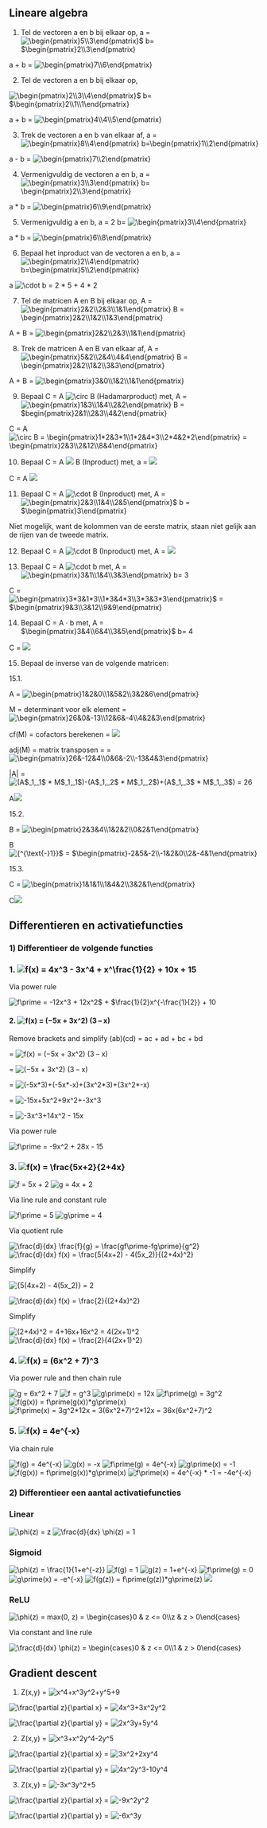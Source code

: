 ## Lineare algebra

1. Tel de vectoren a en b bij elkaar op,
a = <img src="https://i.upmath.me/svg/%5Cbegin%7Bpmatrix%7D5%5C%5C3%5Cend%7Bpmatrix%7D%24%20b%3D%20%24%5Cbegin%7Bpmatrix%7D2%5C%5C3%5Cend%7Bpmatrix%7D" alt="\begin{pmatrix}5\\3\end{pmatrix}$ b= $\begin{pmatrix}2\\3\end{pmatrix}" />

a + b = <img src="https://i.upmath.me/svg/%5Cbegin%7Bpmatrix%7D7%5C%5C6%5Cend%7Bpmatrix%7D" alt="\begin{pmatrix}7\\6\end{pmatrix}" />

2. Tel de vectoren a en b bij elkaar op,
<img src="https://i.upmath.me/svg/%5Cbegin%7Bpmatrix%7D2%5C%5C3%5C%5C4%5Cend%7Bpmatrix%7D%24%20b%3D%20%24%5Cbegin%7Bpmatrix%7D2%5C%5C1%5C%5C1%5Cend%7Bpmatrix%7D" alt="\begin{pmatrix}2\\3\\4\end{pmatrix}$ b= $\begin{pmatrix}2\\1\\1\end{pmatrix}" />

a + b = <img src="https://i.upmath.me/svg/%5Cbegin%7Bpmatrix%7D4%5C%5C4%5C%5C5%5Cend%7Bpmatrix%7D" alt="\begin{pmatrix}4\\4\\5\end{pmatrix}" />

3. Trek de vectoren a en b van elkaar af,
a = <img src="https://i.upmath.me/svg/%5Cbegin%7Bpmatrix%7D8%5C%5C4%5Cend%7Bpmatrix%7D%20%20b%3D%5Cbegin%7Bpmatrix%7D1%5C%5C2%5Cend%7Bpmatrix%7D" alt="\begin{pmatrix}8\\4\end{pmatrix}  b=\begin{pmatrix}1\\2\end{pmatrix}" />

a - b = <img src="https://i.upmath.me/svg/%5Cbegin%7Bpmatrix%7D7%5C%5C2%5Cend%7Bpmatrix%7D" alt="\begin{pmatrix}7\\2\end{pmatrix}" />

4. Vermenigvuldig de vectoren a en b,
a = <img src="https://i.upmath.me/svg/%5Cbegin%7Bpmatrix%7D3%5C%5C3%5Cend%7Bpmatrix%7D%20b%3D%20%5Cbegin%7Bpmatrix%7D2%5C%5C3%5Cend%7Bpmatrix%7D" alt="\begin{pmatrix}3\\3\end{pmatrix} b= \begin{pmatrix}2\\3\end{pmatrix}" />

a * b = <img src="https://i.upmath.me/svg/%5Cbegin%7Bpmatrix%7D6%5C%5C9%5Cend%7Bpmatrix%7D" alt="\begin{pmatrix}6\\9\end{pmatrix}" />

5. Vermenigvuldig a en b,
a = 2 b= <img src="https://i.upmath.me/svg/%5Cbegin%7Bpmatrix%7D3%5C%5C4%5Cend%7Bpmatrix%7D" alt="\begin{pmatrix}3\\4\end{pmatrix}" />

a * b = <img src="https://i.upmath.me/svg/%5Cbegin%7Bpmatrix%7D6%5C%5C8%5Cend%7Bpmatrix%7D" alt="\begin{pmatrix}6\\8\end{pmatrix}" />

6. Bepaal het inproduct van de vectoren a en b,
a = <img src="https://i.upmath.me/svg/%5Cbegin%7Bpmatrix%7D2%5C%5C4%5Cend%7Bpmatrix%7D%20%20b%3D%5Cbegin%7Bpmatrix%7D5%5C%5C2%5Cend%7Bpmatrix%7D" alt="\begin{pmatrix}2\\4\end{pmatrix}  b=\begin{pmatrix}5\\2\end{pmatrix}" />

a <img src="https://i.upmath.me/svg/%5Ccdot" alt="\cdot" /> b = 2 * 5 + 4 * 2

7. Tel de matricen A en B bij elkaar op,
A = <img src="https://i.upmath.me/svg/%5Cbegin%7Bpmatrix%7D2%262%5C%5C2%263%5C%5C1%261%5Cend%7Bpmatrix%7D%20B%20%3D%20%5Cbegin%7Bpmatrix%7D2%262%5C%5C1%262%5C%5C1%263%5Cend%7Bpmatrix%7D" alt="\begin{pmatrix}2&amp;2\\2&amp;3\\1&amp;1\end{pmatrix} B = \begin{pmatrix}2&amp;2\\1&amp;2\\1&amp;3\end{pmatrix}" />

A + B = <img src="https://i.upmath.me/svg/%5Cbegin%7Bpmatrix%7D2%262%5C%5C2%263%5C%5C1%261%5Cend%7Bpmatrix%7D" alt="\begin{pmatrix}2&amp;2\\2&amp;3\\1&amp;1\end{pmatrix}" />

8. Trek de matricen A en B van elkaar af,
A = <img src="https://i.upmath.me/svg/%5Cbegin%7Bpmatrix%7D5%262%5C%5C2%264%5C%5C4%264%5Cend%7Bpmatrix%7D%20B%20%3D%20%5Cbegin%7Bpmatrix%7D2%262%5C%5C1%262%5C%5C3%263%5Cend%7Bpmatrix%7D" alt="\begin{pmatrix}5&amp;2\\2&amp;4\\4&amp;4\end{pmatrix} B = \begin{pmatrix}2&amp;2\\1&amp;2\\3&amp;3\end{pmatrix}" />

A + B = <img src="https://i.upmath.me/svg/%5Cbegin%7Bpmatrix%7D3%260%5C%5C1%262%5C%5C1%261%5Cend%7Bpmatrix%7D" alt="\begin{pmatrix}3&amp;0\\1&amp;2\\1&amp;1\end{pmatrix}" />


9. Bepaal C = A <img src="https://i.upmath.me/svg/%5Ccirc" alt="\circ" /> B (Hadamarproduct) met,
A = <img src="https://i.upmath.me/svg/%5Cbegin%7Bpmatrix%7D1%263%5C%5C1%264%5C%5C2%262%5Cend%7Bpmatrix%7D%20B%20%3D%20%24begin%7Bpmatrix%7D2%261%5C%5C2%263%5C%5C4%262%5Cend%7Bpmatrix%7D" alt="\begin{pmatrix}1&amp;3\\1&amp;4\\2&amp;2\end{pmatrix} B = $begin{pmatrix}2&amp;1\\2&amp;3\\4&amp;2\end{pmatrix}" />

C = A <img src="https://i.upmath.me/svg/%5Ccirc%20B%20%3D%20%5Cbegin%7Bpmatrix%7D1*2%263*1%5C%5C1*2%264*3%5C%5C2*4%262*2%5Cend%7Bpmatrix%7D%20%3D%20%5Cbegin%7Bpmatrix%7D2%263%5C%5C2%2612%5C%5C8%264%5Cend%7Bpmatrix%7D" alt="\circ B = \begin{pmatrix}1*2&amp;3*1\\1*2&amp;4*3\\2*4&amp;2*2\end{pmatrix} = \begin{pmatrix}2&amp;3\\2&amp;12\\8&amp;4\end{pmatrix}" />

10. Bepaal C = A <img src="https://i.upmath.me/svg/%5Ccdot"/> B (Inproduct) met,
a = <img src="https://i.upmath.me/svg/%5Cbegin%7Bpmatrix%7D1%263%5C%5C1%266%5C%5C5%265%5Cend%7Bpmatrix%7D%20b%3D%5Cbegin%7Bpmatrix%7D1%262%5C%5C4%263%5Cend%7Bpmatrix%7D"/>

C = A <img src="https://i.upmath.me/svg/%5Ccdot%24%20B%20%3D%20%5Cbegin%7Bpmatrix%7D1*1%2B3*4%261*2%2B3*3%5C%5C1*1%2B6*4%261*2%2B6*3%5C%5C5*1%2B5*4%265*2%2B5*3%5Cend%7Bpmatrix%7D%0A%3D%20%5Cbegin%7Bpmatrix%7D13%2611%5C%5C25%2620%5C%5C25%2625%5Cend%7Bpmatrix%7D"/>

11. Bepaal C = A <img src="https://i.upmath.me/svg/%5Ccdot" alt="\cdot" /> B (Inproduct) met,
A = <img src="https://i.upmath.me/svg/%5Cbegin%7Bpmatrix%7D2%263%5C%5C1%264%5C%5C2%265%5Cend%7Bpmatrix%7D%24%20b%20%3D%20%24%5Cbegin%7Bpmatrix%7D3%5Cend%7Bpmatrix%7D" alt="\begin{pmatrix}2&amp;3\\1&amp;4\\2&amp;5\end{pmatrix}$ b = $\begin{pmatrix}3\end{pmatrix}" />

Niet mogelijk, want de kolommen van de eerste matrix, staan niet gelijk aan de rijen van de tweede matrix.

12. Bepaal C = A <img src="https://i.upmath.me/svg/%5Ccdot" alt="\cdot" /> B (Inproduct) met,
A = <img src="https://i.upmath.me/svg/%5Cbegin%7Bpmatrix%7D3%263%5C%5C3%265%5C%5C4%265%5Cend%7Bpmatrix%7D%20B%20%3D%20%5Cbegin%7Bpmatrix%7D3%262%5C%5C6%263%5Cend%7Bpmatrix%7D"/>

13. Bepaal C = A <img src="https://i.upmath.me/svg/%5Ccdot" alt="\cdot" /> b met,
A = <img src="https://i.upmath.me/svg/%5Cbegin%7Bpmatrix%7D3%261%5C%5C1%264%5C%5C3%263%5Cend%7Bpmatrix%7D" alt="\begin{pmatrix}3&amp;1\\1&amp;4\\3&amp;3\end{pmatrix}" /> b= 3

C = <img src="https://i.upmath.me/svg/%5Cbegin%7Bpmatrix%7D3*3%261*3%5C%5C1*3%264*3%5C%5C3*3%263*3%5Cend%7Bpmatrix%7D%24%20%3D%20%24%5Cbegin%7Bpmatrix%7D9%263%5C%5C3%2612%5C%5C9%269%5Cend%7Bpmatrix%7D" alt="\begin{pmatrix}3*3&amp;1*3\\1*3&amp;4*3\\3*3&amp;3*3\end{pmatrix}$ = $\begin{pmatrix}9&amp;3\\3&amp;12\\9&amp;9\end{pmatrix}" />

14. Bepaal C = A $\cdot$ b met,
A = $\begin{pmatrix}3&4\\6&4\\3&5\end{pmatrix}$ b= 4

C = <img src="https://i.upmath.me/svg/%5Cbegin%7Bpmatrix%7D3*4%264*4%5C%5C6*4%264*4%5C%5C3*4%265*4%5Cend%7Bpmatrix%7D%24%20%3D%20%24%5Cbegin%7Bpmatrix%7D12%2616%5C%5C24%2616%5C%5C12%2620%5Cend%7Bpmatrix%7D"/>

15. Bepaal de inverse van de volgende matricen:


15.1.

A = <img src="https://i.upmath.me/svg/%5Cbegin%7Bpmatrix%7D1%262%260%5C%5C1%265%262%5C%5C3%262%266%5Cend%7Bpmatrix%7D" alt="\begin{pmatrix}1&amp;2&amp;0\\1&amp;5&amp;2\\3&amp;2&amp;6\end{pmatrix}" />


M = determinant voor elk element = <img src="https://i.upmath.me/svg/%5Cbegin%7Bpmatrix%7D26%260%26-13%5C%5C12%266%26-4%5C%5C4%262%263%5Cend%7Bpmatrix%7D" alt="\begin{pmatrix}26&amp;0&amp;-13\\12&amp;6&amp;-4\\4&amp;2&amp;3\end{pmatrix}" />

cf(M) = cofactors berekenen = <img src="https://i.upmath.me/svg/%5Cbegin%7Bpmatrix%7D26%260%26-13%5C%5C12%266%26-4%5C%5C4%262%263%5Cend%7Bpmatrix%7D%24%20%24%5Crightarrow%24%0A%24%5Cbegin%7Bpmatrix%7D%2B%26-%26%2B%5C%5C-%26%2B%26-%5C%5C%2B%26-%26%2B%5Cend%7Bpmatrix%7D%24%20%24%5Crightarrow%24%0A%24%5Cbegin%7Bpmatrix%7D26%260%26-13%5C%5C-12%266%264%5C%5C4%26-2%263%5Cend%7Bpmatrix%7D"/>

adj(M) = matrix transposen = = <img src="https://i.upmath.me/svg/%5Cbegin%7Bpmatrix%7D26%26-12%264%5C%5C0%266%26-2%5C%5C-13%264%263%5Cend%7Bpmatrix%7D" alt="\begin{pmatrix}26&amp;-12&amp;4\\0&amp;6&amp;-2\\-13&amp;4&amp;3\end{pmatrix}" />

|A| = <img src="https://i.upmath.me/svg/(A%24_1%2C_1%24%20*%20M%24_1%2C_1%24)-(A%24_1%2C_2%24%20*%20M%24_1%2C_2%24)%2B(A%24_1%2C_3%24%20*%20M%24_1%2C_3%24)%20%3D%2026" alt="(A$_1,_1$ * M$_1,_1$)-(A$_1,_2$ * M$_1,_2$)+(A$_1,_3$ * M$_1,_3$) = 26" />

A<img src="https://i.upmath.me/svg/%7B%5E%7B%5Ctext%7B-%7D1%7D%7D%24%20%3D%20%24%5Cfrac%7B1%7D%7B%7CA%7C%7D%24%20adj(M)%20%3D%20%24%5Cfrac%7B1%7D%7B26%7D%24%20%24%5Cbegin%7Bpmatrix%7D26%26-12%264%5C%5C0%266%26-2%5C%5C-13%264%263%5Cend%7Bpmatrix%7D%24%0A%3D%20%24%5Cbegin%7Bpmatrix%7D1%26-%5Cfrac%7B6%7D%7B13%7D%26%5Cfrac%7B2%7D%7B13%7D%0A%5C%5C0%26%5Cfrac%7B3%7D%7B13%7D%26-%5Cfrac%7B1%7D%7B13%7D%0A%5C%5C-%5Cfrac%7B1%7D%7B2%7D%26%5Cfrac%7B2%7D%7B13%7D%26%5Cfrac%7B3%7D%7B26%7D%5Cend%7Bpmatrix%7D" />

15.2.

B = <img src="https://i.upmath.me/svg/%5Cbegin%7Bpmatrix%7D2%263%264%5C%5C1%262%262%5C%5C0%262%261%5Cend%7Bpmatrix%7D" alt="\begin{pmatrix}2&amp;3&amp;4\\1&amp;2&amp;2\\0&amp;2&amp;1\end{pmatrix}" />

B<img src="https://i.upmath.me/svg/%7B%5E%7B%5Ctext%7B-%7D1%7D%7D%24%20%3D%20%24%5Cbegin%7Bpmatrix%7D-2%265%26-2%5C%5C-1%262%260%5C%5C2%26-4%261%5Cend%7Bpmatrix%7D" alt="{^{\text{-}1}}$ = $\begin{pmatrix}-2&amp;5&amp;-2\\-1&amp;2&amp;0\\2&amp;-4&amp;1\end{pmatrix}" />

15.3.

C = <img src="https://i.upmath.me/svg/%5Cbegin%7Bpmatrix%7D1%261%261%5C%5C1%264%262%5C%5C3%262%261%5Cend%7Bpmatrix%7D" alt="\begin{pmatrix}1&amp;1&amp;1\\1&amp;4&amp;2\\3&amp;2&amp;1\end{pmatrix}" />

C<img src="https://i.upmath.me/svg/%7B%5E%7B%5Ctext%7B-%7D1%7D%7D%24%20%3D%20%24%5Cbegin%7Bpmatrix%7D0%26-%5Cfrac%7B1%7D%7B5%7D%26%5Cfrac%7B2%7D%7B5%7D%0A%5C%5C-1%26%5Cfrac%7B2%7D%7B5%7D%26%5Cfrac%7B1%7D%7B5%7D%0A%5C%5C2%26-%5Cfrac%7B1%7D%7B5%7D%26-%5Cfrac%7B3%7D%7B5%7D%5Cend%7Bpmatrix%7D"/>


## Differentieren en activatiefuncties
### 1) Differentieer de volgende functies

### 1. <img src="https://i.upmath.me/svg/f(x)%20%3D%204x%5E3%20-%203x%5E4%20%2B%20x%5E%5Cfrac%7B1%7D%7B2%7D%20%2B%2010x%20%2B%2015" alt="f(x) = 4x^3 - 3x^4 + x^\frac{1}{2} + 10x + 15" />

Via power rule

<img src="https://i.upmath.me/svg/f%5Cprime%20%3D%20-12x%5E3%20%2B%2012x%5E2%24%20%2B%20%24%5Cfrac%7B1%7D%7B2%7Dx%5E%7B-%5Cfrac%7B1%7D%7B2%7D%7D%20%2B%2010" alt="f\prime = -12x^3 + 12x^2$ + $\frac{1}{2}x^{-\frac{1}{2}} + 10" />

#### 2. <img src="https://i.upmath.me/svg/f(x)%20%3D%20(%E2%88%925x%20%2B%203x%5E2)%20(3%20%E2%80%93%20x)" alt="f(x) = (−5x + 3x^2) (3 – x)" />

Remove brackets and simplify
(ab)(cd) = ac + ad + bc + bd

= <img src="https://i.upmath.me/svg/f(x)%20%3D%20(%E2%88%925x%20%2B%203x%5E2)%20(3%20%E2%80%93%20x)" alt="f(x) = (−5x + 3x^2) (3 – x)" />

= <img src="https://i.upmath.me/svg/(%E2%88%925x%20%2B%203x%5E2)%20(3%20%E2%80%93%20x)" alt="(−5x + 3x^2) (3 – x)" />

= <img src="https://i.upmath.me/svg/(-5x*3)%2B(-5x*-x)%2B(3x%5E2*3)%2B(3x%5E2*-x)" alt="(-5x*3)+(-5x*-x)+(3x^2*3)+(3x^2*-x)" />

= <img src="https://i.upmath.me/svg/-15x%2B5x%5E2%2B9x%5E2%2B-3x%5E3" alt="-15x+5x^2+9x^2+-3x^3" />

= <img src="https://i.upmath.me/svg/-3x%5E3%2B14x%5E2%20-%2015x" alt="-3x^3+14x^2 - 15x" />

Via power rule

<img src="https://i.upmath.me/svg/f%5Cprime%20%3D%20-9x%5E2%20%2B%2028x%20-%2015" alt="f\prime = -9x^2 + 28x - 15" />


### 3. <img src="https://i.upmath.me/svg/f(x)%20%3D%20%5Cfrac%7B5x%2B2%7D%7B2%2B4x%7D" alt="f(x) = \frac{5x+2}{2+4x}" />

<img src="https://i.upmath.me/svg/f%20%3D%205x%20%2B%202" alt="f = 5x + 2" />

<img src="https://i.upmath.me/svg/g%20%3D%204x%20%2B%202" alt="g = 4x + 2" />

Via line rule and constant rule

<img src="https://i.upmath.me/svg/f%5Cprime%20%3D%205" alt="f\prime = 5" />

<img src="https://i.upmath.me/svg/g%5Cprime%20%3D%204" alt="g\prime = 4" />

Via quotient rule

<img src="https://i.upmath.me/svg/%5Cfrac%7Bd%7D%7Bdx%7D%20%5Cfrac%7Bf%7D%7Bg%7D%20%3D%20%5Cfrac%7Bgf%5Cprime-fg%5Cprime%7D%7Bg%5E2%7D" alt="\frac{d}{dx} \frac{f}{g} = \frac{gf\prime-fg\prime}{g^2}" />

<img src="https://i.upmath.me/svg/%5Cfrac%7Bd%7D%7Bdx%7D%20f(x)%20%3D%20%5Cfrac%7B5(4x%2B2)%20-%204(5x_2)%7D%7B(2%2B4x)%5E2%7D" alt="\frac{d}{dx} f(x) = \frac{5(4x+2) - 4(5x_2)}{(2+4x)^2}" />

Simplify

<img src="https://i.upmath.me/svg/%7B5(4x%2B2)%20-%204(5x_2)%7D" alt="{5(4x+2) - 4(5x_2)}" /> = 2

<img src="https://i.upmath.me/svg/%5Cfrac%7Bd%7D%7Bdx%7D%20f(x)%20%3D%20%5Cfrac%7B2%7D%7B(2%2B4x)%5E2%7D" alt="\frac{d}{dx} f(x) = \frac{2}{(2+4x)^2}" />

Simplify

<img src="https://i.upmath.me/svg/(2%2B4x)%5E2%20%3D%204%2B16x%2B16x%5E2%20%3D%204(2x%2B1)%5E2" alt="(2+4x)^2 = 4+16x+16x^2 = 4(2x+1)^2" />

<img src="https://i.upmath.me/svg/%5Cfrac%7Bd%7D%7Bdx%7D%20f(x)%20%3D%20%5Cfrac%7B2%7D%7B4(2x%2B1)%5E2%7D" alt="\frac{d}{dx} f(x) = \frac{2}{4(2x+1)^2}" />


### 4. <img src="https://i.upmath.me/svg/f(x)%20%3D%20(6x%5E2%20%2B%207)%5E3" alt="f(x) = (6x^2 + 7)^3" />

Via power rule and then chain rule

<img src="https://i.upmath.me/svg/g%20%3D%206x%5E2%20%2B%207" alt="g = 6x^2 + 7" />

<img src="https://i.upmath.me/svg/f%20%3D%20g%5E3" alt="f = g^3" />

<img src="https://i.upmath.me/svg/g%5Cprime(x)%20%3D%2012x" alt="g\prime(x) = 12x" />

<img src="https://i.upmath.me/svg/f%5Cprime(g)%20%3D%203g%5E2" alt="f\prime(g) = 3g^2" />


<img src="https://i.upmath.me/svg/f(g(x))%20%3D%20f%5Cprime(g(x))*g%5Cprime(x)" alt="f(g(x)) = f\prime(g(x))*g\prime(x)" />

<img src="https://i.upmath.me/svg/f%5Cprime(x)%20%3D%203g%5E2*12x%20%3D%203(6x%5E2%2B7)%5E2*12x%20%3D%2036x(6x%5E2%2B7)%5E2" alt="f\prime(x) = 3g^2*12x = 3(6x^2+7)^2*12x = 36x(6x^2+7)^2" />

### 5. <img src="https://i.upmath.me/svg/f(x)%20%3D%204e%5E%7B-x%7D" alt="f(x) = 4e^{-x}" />

Via chain rule

<img src="https://i.upmath.me/svg/f(g)%20%3D%204e%5E%7B-x%7D" alt="f(g) = 4e^{-x}" />

<img src="https://i.upmath.me/svg/g(x)%20%3D%20-x" alt="g(x) = -x" />

<img src="https://i.upmath.me/svg/f%5Cprime(g)%20%3D%204e%5E%7B-x%7D" alt="f\prime(g) = 4e^{-x}" />

<img src="https://i.upmath.me/svg/g%5Cprime(x)%20%3D%20-1" alt="g\prime(x) = -1" />

<img src="https://i.upmath.me/svg/f(g(x))%20%3D%20f%5Cprime(g(x))*g%5Cprime(x)" alt="f(g(x)) = f\prime(g(x))*g\prime(x)" />

<img src="https://i.upmath.me/svg/f%5Cprime(x)%20%3D%204e%5E%7B-x%7D%20*%20-1%20%3D%20-4e%5E%7B-x%7D" alt="f\prime(x) = 4e^{-x} * -1 = -4e^{-x}" />

### 2) Differentieer een aantal activatiefuncties

### Linear

<img src="https://i.upmath.me/svg/%5Cphi(z)%20%3D%20z" alt="\phi(z) = z" />

<img src="https://i.upmath.me/svg/%5Cfrac%7Bd%7D%7Bdx%7D%20%5Cphi(z)%20%3D%201" alt="\frac{d}{dx} \phi(z) = 1" />

### Sigmoid

<img src="https://i.upmath.me/svg/%5Cphi(z)%20%3D%20%5Cfrac%7B1%7D%7B1%2Be%5E%7B-z%7D%7D" alt="\phi(z) = \frac{1}{1+e^{-z}}" />

<img src="https://i.upmath.me/svg/f(g)%20%3D%201" alt="f(g) = 1" />

<img src="https://i.upmath.me/svg/g(z)%20%3D%201%2Be%5E%7B-x%7D" alt="g(z) = 1+e^{-x}" />

<img src="https://i.upmath.me/svg/f%5Cprime(g)%20%3D%200" alt="f\prime(g) = 0" />

<img src="https://i.upmath.me/svg/g%5Cprime(x)%20%3D%20-e%5E%7B-x%7D" alt="g\prime(x) = -e^{-x}" />

<img src="https://i.upmath.me/svg/f(g(z))%20%3D%20f%5Cprime(g(z))*g%5Cprime(z)" alt="f(g(z)) = f\prime(g(z))*g\prime(z)" />

<img src="https://i.upmath.me/svg/%5Cfrac%7Bd%7D%7Bdx%7D%20%5Cphi(z)%20%3D%20%5Cfrac%7B(0*1%2B1%2Be%5E%7B-x%7D)-(1*-e%5E%7B-x%7D)%7D%7B(1%2Be%5E%7B-x%7D)%5E2%7D%20%0A%5Cfrac%7Be%5E%7B-x%7D%7D%7B(1%2Be%5E%7B-x%7D)%5E2%7D"/>

### ReLU

<img src="https://i.upmath.me/svg/%5Cphi(z)%20%3D%20max(0%2C%20z)%20%3D%20%5Cbegin%7Bcases%7D0%20%26%20z%20%3C%3D%200%5C%5Cz%20%26%20z%20%3E%200%5Cend%7Bcases%7D" alt="\phi(z) = max(0, z) = \begin{cases}0 &amp; z &lt;= 0\\z &amp; z &gt; 0\end{cases}" />

Via constant and line rule

<img src="https://i.upmath.me/svg/%5Cfrac%7Bd%7D%7Bdx%7D%20%5Cphi(z)%20%3D%20%5Cbegin%7Bcases%7D0%20%26%20z%20%3C%3D%200%5C%5C1%20%26%20z%20%3E%200%5Cend%7Bcases%7D" alt="\frac{d}{dx} \phi(z) = \begin{cases}0 &amp; z &lt;= 0\\1 &amp; z &gt; 0\end{cases}" />

## Gradient descent

1. Z(x,y) = <img src="https://i.upmath.me/svg/x%5E4%2Bx%5E3y%5E2%2By%5E5%2B9" alt="x^4+x^3y^2+y^5+9" />

<img src="https://i.upmath.me/svg/%5Cfrac%7B%5Cpartial%20z%7D%7B%5Cpartial%20x%7D" alt="\frac{\partial z}{\partial x}" /> = <img src="https://i.upmath.me/svg/4x%5E3%2B3x%5E2y%5E2" alt="4x^3+3x^2y^2" />

<img src="https://i.upmath.me/svg/%5Cfrac%7B%5Cpartial%20z%7D%7B%5Cpartial%20y%7D" alt="\frac{\partial z}{\partial y}" /> = <img src="https://i.upmath.me/svg/2x%5E3y%2B5y%5E4" alt="2x^3y+5y^4" />

2. Z(x,y) = <img src="https://i.upmath.me/svg/x%5E3%2Bx%5E2y%5E4-2y%5E5" alt="x^3+x^2y^4-2y^5" />

<img src="https://i.upmath.me/svg/%5Cfrac%7B%5Cpartial%20z%7D%7B%5Cpartial%20x%7D" alt="\frac{\partial z}{\partial x}" /> = <img src="https://i.upmath.me/svg/3x%5E2%2B2xy%5E4" alt="3x^2+2xy^4" />

<img src="https://i.upmath.me/svg/%5Cfrac%7B%5Cpartial%20z%7D%7B%5Cpartial%20y%7D" alt="\frac{\partial z}{\partial y}" /> = <img src="https://i.upmath.me/svg/4x%5E2y%5E3-10y%5E4" alt="4x^2y^3-10y^4" />

3. Z(x,y) = <img src="https://i.upmath.me/svg/-3x%5E3y%5E2%2B5" alt="-3x^3y^2+5" />

<img src="https://i.upmath.me/svg/%5Cfrac%7B%5Cpartial%20z%7D%7B%5Cpartial%20x%7D" alt="\frac{\partial z}{\partial x}" /> = <img src="https://i.upmath.me/svg/-9x%5E2y%5E2" alt="-9x^2y^2" />

<img src="https://i.upmath.me/svg/%5Cfrac%7B%5Cpartial%20z%7D%7B%5Cpartial%20y%7D" alt="\frac{\partial z}{\partial y}" /> = <img src="https://i.upmath.me/svg/-6x%5E3y" alt="-6x^3y" />

